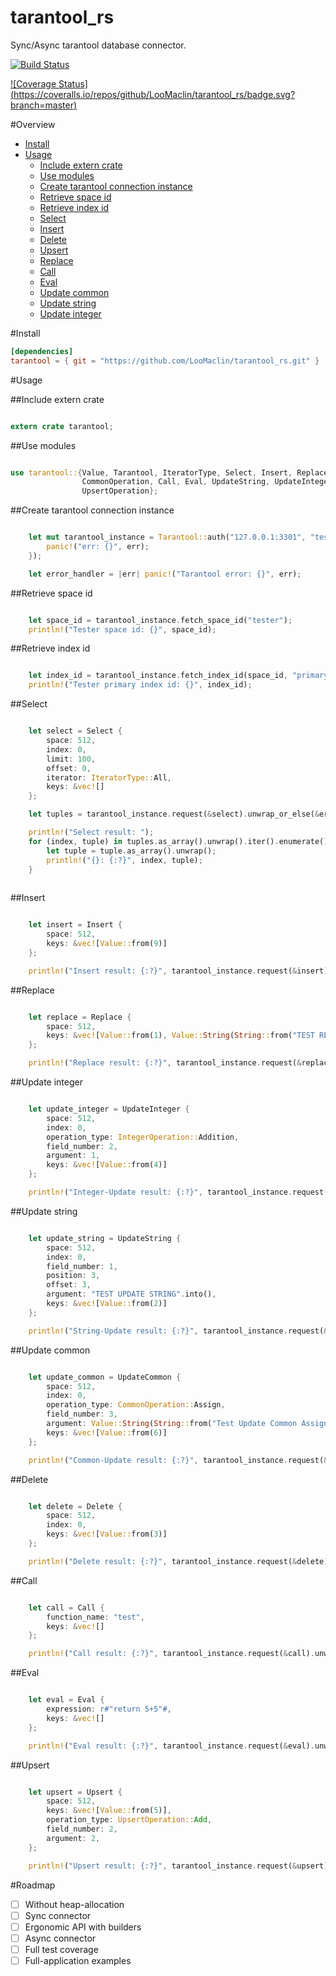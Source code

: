 # tarantool_rs
Sync/Async tarantool database connector.

[![Build Status](https://travis-ci.org/LooMaclin/tarantool_rs.svg?branch=master)](https://travis-ci.org/LooMaclin/tarantool_rs)

[![Coverage Status]
(https://coveralls.io/repos/github/LooMaclin/tarantool_rs/badge.svg?branch=master)](https://coveralls.io/github/LooMaclin/tarantool_rs?branch=master)

#Overview
- [Install](#install)
- [Usage](#usage)
    - [Include extern crate](#include-extern-crate)
    - [Use modules](#use-modules)
    - [Create tarantool connection instance](#create-tarantool-connection-instance)
    - [Retrieve space id](#retrieve-space-id)
    - [Retrieve index id](#retrieve-index-id)
    - [Select](#select)
    - [Insert](#insert)
    - [Delete](#delete)
    - [Upsert](#upsert)
    - [Replace](#replace)
    - [Call](#call)
    - [Eval](#eval)
    - [Update common](#update-common)
    - [Update string](#update-string)
    - [Update integer](#update-integer)

#Install

```toml
[dependencies]
tarantool = { git = "https://github.com/LooMaclin/tarantool_rs.git" }
```

#Usage

##Include extern crate 

```rust

extern crate tarantool;

```

##Use modules

```rust

use tarantool::{Value, Tarantool, IteratorType, Select, Insert, Replace, Delete, UpdateCommon,
                CommonOperation, Call, Eval, UpdateString, UpdateInteger, IntegerOperation, Upsert,
                UpsertOperation};

```

##Create tarantool connection instance

```rust

    let mut tarantool_instance = Tarantool::auth("127.0.0.1:3301", "test", "test").unwrap_or_else(|err| {
        panic!("err: {}", err);
    });

    let error_handler = |err| panic!("Tarantool error: {}", err);

```

##Retrieve space id

```rust

    let space_id = tarantool_instance.fetch_space_id("tester");
    println!("Tester space id: {}", space_id);

```

##Retrieve index id

```rust

    let index_id = tarantool_instance.fetch_index_id(space_id, "primary");
    println!("Tester primary index id: {}", index_id);

```

##Select

```rust

    let select = Select {
        space: 512,
        index: 0,
        limit: 100,
        offset: 0,
        iterator: IteratorType::All,
        keys: &vec![]
    };

    let tuples = tarantool_instance.request(&select).unwrap_or_else(&error_handler);

    println!("Select result: ");
    for (index, tuple) in tuples.as_array().unwrap().iter().enumerate() {
        let tuple = tuple.as_array().unwrap();
        println!("{}: {:?}", index, tuple);
    }
    
```

##Insert

```rust

    let insert = Insert {
        space: 512,
        keys: &vec![Value::from(9)]
    };

    println!("Insert result: {:?}", tarantool_instance.request(&insert).unwrap_or_else(&error_handler));

```

##Replace

```rust

    let replace = Replace {
        space: 512,
        keys: &vec![Value::from(1), Value::String(String::from("TEST REPLACE"))]
    };

    println!("Replace result: {:?}", tarantool_instance.request(&replace).unwrap_or_else(&error_handler));

```

##Update integer

```rust

    let update_integer = UpdateInteger {
        space: 512,
        index: 0,
        operation_type: IntegerOperation::Addition,
        field_number: 2,
        argument: 1,
        keys: &vec![Value::from(4)]
    };

    println!("Integer-Update result: {:?}", tarantool_instance.request(&update_integer).unwrap_or_else(&error_handler));

```

##Update string

```rust

    let update_string = UpdateString {
        space: 512,
        index: 0,
        field_number: 1,
        position: 3,
        offset: 3,
        argument: "TEST UPDATE STRING".into(),
        keys: &vec![Value::from(2)]
    };

    println!("String-Update result: {:?}", tarantool_instance.request(&update_string).unwrap_or_else(&error_handler));

```

##Update common

```rust

    let update_common = UpdateCommon {
        space: 512,
        index: 0,
        operation_type: CommonOperation::Assign,
        field_number: 3,
        argument: Value::String(String::from("Test Update Common Assign")),
        keys: &vec![Value::from(6)]
    };

    println!("Common-Update result: {:?}", tarantool_instance.request(&update_common).unwrap_or_else(&error_handler));

```

##Delete

```rust

    let delete = Delete {
        space: 512,
        index: 0,
        keys: &vec![Value::from(3)]
    };

    println!("Delete result: {:?}", tarantool_instance.request(&delete).unwrap_or_else(&error_handler));

```

##Call

```rust

    let call = Call {
        function_name: "test",
        keys: &vec![]
    };

    println!("Call result: {:?}", tarantool_instance.request(&call).unwrap_or_else(&error_handler));

```

##Eval

```rust

    let eval = Eval {
        expression: r#"return 5+5"#,
        keys: &vec![]
    };

    println!("Eval result: {:?}", tarantool_instance.request(&eval).unwrap_or_else(&error_handler));

```

##Upsert

```rust

    let upsert = Upsert {
        space: 512,
        keys: &vec![Value::from(5)],
        operation_type: UpsertOperation::Add,
        field_number: 2,
        argument: 2,
    };

    println!("Upsert result: {:?}", tarantool_instance.request(&upsert).unwrap_or_else(&error_handler));

```


#Roadmap

- [ ] Without heap-allocation
- [ ] Sync connector
- [ ] Ergonomic API with builders
- [ ] Async connector
- [ ] Full test coverage
- [ ] Full-application examples
